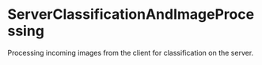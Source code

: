 # ServerClassificationAndImageProcessing
Processing incoming images from the client for classification on the server.
